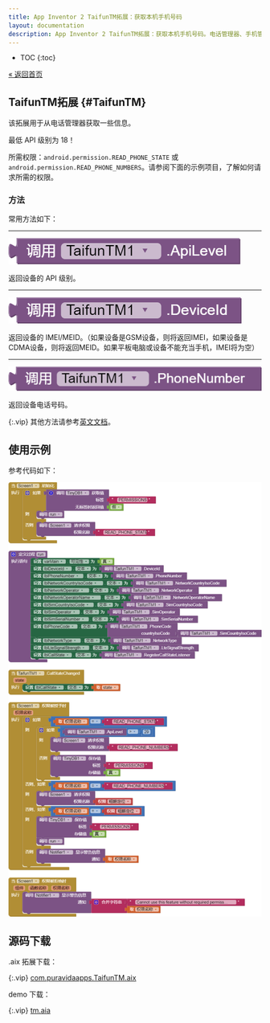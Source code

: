 ```yaml
---
title: App Inventor 2 TaifunTM拓展：获取本机手机号码
layout: documentation
description: App Inventor 2 TaifunTM拓展：获取本机手机号码。电话管理器、手机管理器。IMEI获取。
---
```


* TOC
{:toc}

[&laquo; 返回首页](index.html)

## TaifunTM拓展  {#TaifunTM}
<!--(https://puravidaapps.com/telephonymanager.php)-->

该拓展用于从电话管理器获取一些信息。

  最低 API 级别为 18！
  
  所需权限：`android.permission.READ_PHONE_STATE` 或 `android.permission.READ_PHONE_NUMBERS`。请参阅下面的示例项目，了解如何请求所需的权限。


### 方法

常用方法如下：

***
![ApiLevel](TaifunTM/ApiLevel.png)

返回设备的 API 级别。

***
![DeviceId](TaifunTM/DeviceId.png)

返回设备的 IMEI/MEID。（如果设备是GSM设备，则将返回IMEI，如果设备是CDMA设备，则将返回MEID。如果平板电脑或设备不能充当手机，IMEI将为空）

***
![PhoneNumber](TaifunTM/PhoneNumber.png)

返回设备电话号码。

{:.vip}
其他方法请参考[英文文档](https://puravidaapps.com/telephonymanager.php)。

## 使用示例

参考代码如下：

![参考代码](TaifunTM/参考代码.png)


## 源码下载

.aix 拓展下载：

{:.vip}
[com.puravidaapps.TaifunTM.aix](TaifunTM/com.puravidaapps.TaifunTM.aix)

demo 下载：

{:.vip}
[tm.aia](TaifunTM/tm.aia)
